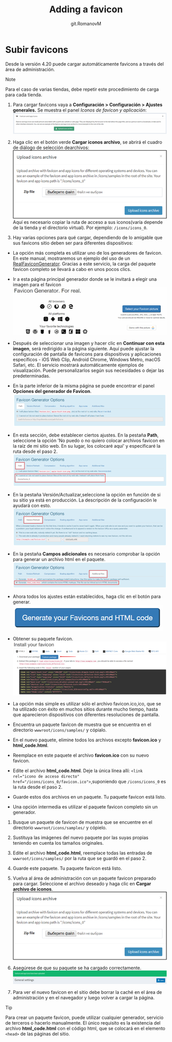 ﻿---
title: Adding a favicon
uid: en/getting-started/design-your-store/adding-a-favicon
author: git.RomanovM
contributors: git.rajupaladiya, git.DmitriyKulagin, git.mariannk
---

# Subir favicons

Desde la versión 4.20 puede cargar automáticamente favicons a través del área de administración.

> [!NOTE]
>
> Para el caso de varias tiendas, debe repetir este procedimiento de carga para cada tienda.

1. Para cargar favicons vaya a  **Configuración > Configuración > Ajustes generales.** Se muestra el panel *Iconos de favicon y aplicación*:  
![settings_block](_static/adding-a-favicon/settings_block.png)

1. Haga clic en el botón verde  **Cargar iconos archivo**, se abrirá el cuadro de diálogo de selección dearchivos: ![ file_selection_dialog](_static/adding-a-favicon/file_selection_dialog.png) Aquí es necesario copiar la ruta de acceso a sus iconos(varía depende de la tienda y el directorio virtual). Por ejemplo:  `/icons/icons_0`.

1. Hay varias opciones para qué cargar, dependiendo de lo amigable que sus favicons sitio deben ser para diferentes dispositivos:

- La opción más completa es utilizar uno de los generadores de favicon. En este manual, mostraremos un ejemplo del uso de un [RealFaviconGenerator](https://realfavicongenerator.net/). Gracias a este servicio, la carga del paquete favicon completo se llevará a cabo en unos pocos clics.

* Ir a esta página principal generador donde se le invitará a elegir una imagen para el favicon
![realfavicongenerator](_static/adding-a-favicon/realfavicongenerator.png)

* Después de seleccionar una imagen y hacer clic en  **Continuar con esta imagen**, será redirigido a la página siguiente. Aquí puede ajustar la configuración de pantalla de favicons para dispositivos y aplicaciones específicos - iOS Web Clip, Android Chrome, Windows Metro, macOS Safari, etc. El servicio mostrará automáticamente ejemplos de visualización. Puede personalizarlos según sus necesidades o dejar las predeterminadas.

* En la parte inferior de la misma página se puede encontrar el panel **Opciones del generador de Favicon**.  
![favicon_generator_options](_static/adding-a-favicon/favicon_generator_options.png)

- En esta sección, debe establecer ciertos ajustes. En la pestaña **Path**,  seleccione la opción  'No puedo o no quiero colocar archivos favicon en la raíz de mi sitio web. En su lugar, los colocaré aquí'  y especificaré la ruta desde el paso 2. ![ favicon_path](_static/adding-a-favicon/favicon_path.png)

- En la pestaña Versión/Actualizar,seleccione la opción en función de si su sitio ya está en producción. La descripción de la configuración le ayudará con esto. ![favicon_version](_static/adding-a-favicon/favicon_version.png)

- En la pestaña **Campos adicionales**  es necesario comprobar la opción para generar un archivo html en el paquete. ![ favicon_additional_fields](_static/adding-a-favicon/favicon_additional_fields.png)

* Ahora todos los ajustes están establecidos, haga clic en el botón para generar. ![generate_button](_static/adding-a-favicon/generate_button.png)

* Obtener su paquete favicon. ![download_package](_static/adding-a-favicon/download_package.png)

- La opción más simple es utilizar sólo el archivo favicon.ico,ico, que se ha utilizado con éxito en muchos sitios durante mucho tiempo, hasta que aparecieron dispositivos con diferentes resoluciones de pantalla.

* Encuentra un paquete favicon de muestra que se encuentra en el directorio `wwwroot/icons/samples/`  y cópialo.

* En el nuevo paquete, elimine todos los archivos excepto  **favicon.ico**  y  **html_code.html**.

* Reemplace en este paquete el archivo  **favicon.ico**  con su nuevo favicon.

* Edite el archivo **html_code.html**.  Deje la única línea allí:  `<link rel="icono de acceso directo" href="/icons/icons_0/favicon.ico">`,suponiendo que  `/icons/icons_0` es la ruta desde el paso 2.

* Guarde estos dos archivos en un paquete. Tu paquete favicon está listo.

- Una opción intermedia es utilizar el paquete favicon completo sin un generador.

1. Busque un paquete de favicon de muestra que se encuentre en el directorio `wwwroot/icons/samples/`  y cópielo.

1. Sustituya las imágenes del nuevo paquete por las suyas propias teniendo en cuenta los tamaños originales.

1. Edite el archivo **html_code.html**,  reemplace todas las entradas de  `wwwroot/icons/samples/`  por la ruta que se guardó en el paso 2.

1. Guarde este paquete. Tu paquete favicon está listo.

1. Vuelva al área de administración con un paquete favicon preparado para cargar. Seleccione el archivo deseado y haga clic en  **Cargar archivo de iconos**. ![ upload_package](_static/adding-a-favicon/file_selection_dialog.png)

1. Asegúrese de que su paquete se ha cargado correctamente. ![éxito](_static/adding-a-favicon/success.png)

1. Para ver el nuevo favicon en el sitio debe borrar la caché en el área de administración y en el navegador y luego volver a cargar la página.

> [!TIP]
>
> Para crear un paquete favicon, puede utilizar cualquier generador, servicio de terceros o hacerlo manualmente. El único requisito es la existencia del archivo **html_code.html**  con el código html, que se colocará en el elemento `<head>`  de las páginas del sitio.
